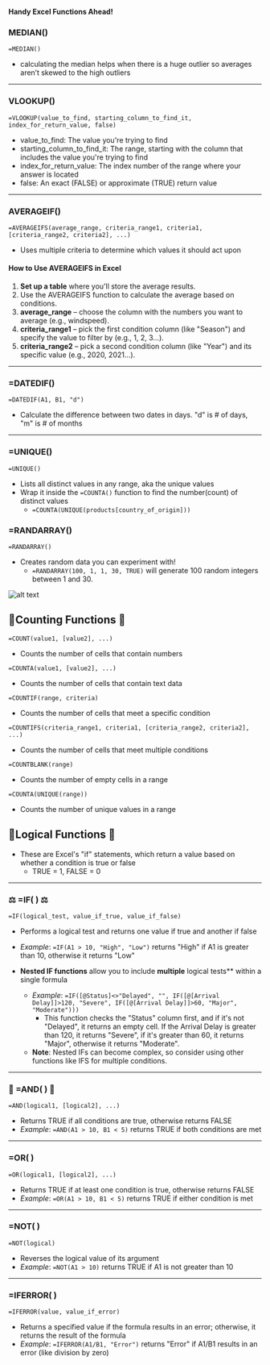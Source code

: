 **Handy Excel Functions Ahead!**

### MEDIAN()
```=MEDIAN()```
* calculating the median helps when there is a huge outlier so averages aren’t skewed to the high outliers 

---
### VLOOKUP() 
```=VLOOKUP(value_to_find, starting_column_to_find_it, index_for_return_value, false)```

*  value_to_find: The value you're trying to find
*  starting_column_to_find_it: The range, starting with the column that includes the value you're trying to find
*  index_for_return_value: The index number of the range where your answer is located
*  false: An exact (FALSE) or approximate (TRUE) return value

---
### AVERAGEIF() 
```=AVERAGEIFS(average_range, criteria_range1, criteria1, [criteria_range2, criteria2], ...)```
* Uses multiple criteria to determine which values it should act upon
#### How to Use AVERAGEIFS in Excel
1. **Set up a table** where you'll store the average results.
2. Use the AVERAGEIFS function to calculate the average based on conditions.
3. **average_range** – choose the column with the numbers you want to average (e.g., windspeed).
4. **criteria_range1** – pick the first condition column (like "Season") and specify the value to filter by (e.g., 1, 2, 3...).
5. **criteria_range2** – pick a second condition column (like "Year") and its specific value (e.g., 2020, 2021...).

---
### =DATEDIF()
```=DATEDIF(A1, B1, "d")``` 
* Calculate the difference between two dates in days. "d" is # of days, "m" is # of months

---
### =UNIQUE()
```=UNIQUE()```
* Lists all distinct values in any range, aka the unique values
* Wrap it inside the ```=COUNTA()``` function to find the number(count) of distinct values 
  * ```=COUNTA(UNIQUE(products[country_of_origin]))```

### =RANDARRAY()
```=RANDARRAY()```
* Creates random data you can experiment with!
  * ```=RANDARRAY(100, 1, 1, 30, TRUE)``` will generate 100 random integers between 1 and 30. 

![alt text](image-3.png)


## 🔢Counting Functions 🔢
```=COUNT(value1, [value2], ...)```
* Counts the number of cells that contain numbers

```=COUNTA(value1, [value2], ...)```
* Counts the number of cells that contain text data

```=COUNTIF(range, criteria)```
* Counts the number of cells that meet a specific condition

```=COUNTIFS(criteria_range1, criteria1, [criteria_range2, criteria2], ...)```
* Counts the number of cells that meet multiple conditions

```=COUNTBLANK(range)```
* Counts the number of empty cells in a range

`=COUNTA(UNIQUE(range))`
* Counts the number of unique values in a range


## 🧠Logical Functions 🧠
* These are Excel's "if" statements, which return a value based on whether a condition is true or false
  * TRUE = 1, FALSE = 0

---

### ⚖️ =IF( ) ⚖️
```=IF(logical_test, value_if_true, value_if_false)```
  * Performs a logical test and returns one value if true and another if false
  * *Example*: `=IF(A1 > 10, "High", "Low")` returns "High" if A1 is greater than 10, otherwise it returns "Low"

* **Nested IF functions** allow you to include **multiple** logical tests** within a single formula
  * *Example*: `=IF([@Status]<>"Delayed", "", IF([@[Arrival Delay]]>120, "Severe", IF([@[Arrival Delay]]>60, "Major", "Moderate")))`
    * This function checks the "Status" column first, and if it's not "Delayed", it returns an empty cell. If the Arrival Delay is greater than 120, it returns "Severe", if it's greater than 60, it returns "Major", otherwise it returns "Moderate".
   * **Note**: Nested IFs can become complex, so consider using other functions like IFS for multiple conditions.
  
---
### 🔗 =AND( ) 🔗
```=AND(logical1, [logical2], ...)```
  * Returns TRUE if all conditions are true, otherwise returns FALSE
  * *Example*: `=AND(A1 > 10, B1 < 5)` returns TRUE if both conditions are met

---

###  =OR( ) 
```=OR(logical1, [logical2], ...)```
  * Returns TRUE if at least one condition is true, otherwise returns FALSE
  * *Example*: `=OR(A1 > 10, B1 < 5)` returns TRUE if either condition is met

---

###  =NOT( ) 
```=NOT(logical)```
  * Reverses the logical value of its argument
  * *Example*: `=NOT(A1 > 10)` returns TRUE if A1 is not greater than 10

---

###  =IFERROR( ) 
```=IFERROR(value, value_if_error)```
  * Returns a specified value if the formula results in an error; otherwise, it returns the result of the formula
  * *Example*: `=IFERROR(A1/B1, "Error")` returns "Error" if A1/B1 results in an error (like division by zero)